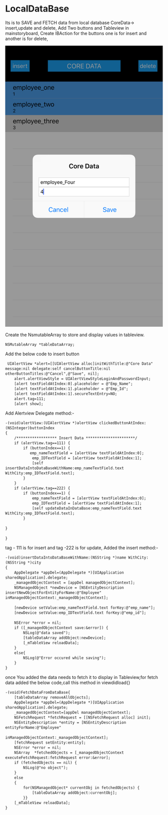 # LocalDataBase
Its is to SAVE and FETCH data from local database
CoreData-> insert,update and delete,
Add Two buttons and Tableview in mainstoryboard,
Create IBAction for the buttons one is for insert and another is for delete,

![alt text](https://github.com/RMohanRaj/LocalDataBase/blob/master/Core.jpeg)

Create the NsmutableArray to store and display values in tableview.
```
NSMutableArray *tableDataArray;
```

Add the below code to insert button
```
 UIAlertView *alert=[[UIAlertView alloc]initWithTitle:@"Core Data" message:nil delegate:self cancelButtonTitle:nil otherButtonTitles:@"Cancel",@"Save", nil];
    alert.alertViewStyle = UIAlertViewStyleLoginAndPasswordInput;
    [alert textFieldAtIndex:0].placeholder = @"Emp_Name";
    [alert textFieldAtIndex:1].placeholder = @"Emp_Id";
    [alert textFieldAtIndex:1].secureTextEntry=NO;
    alert.tag=111;
    [alert show];
```
Add Alertview Delegate method:-
```
-(void)alertView:(UIAlertView *)alertView clickedButtonAtIndex:(NSInteger)buttonIndex
{
    /****************** Insert Data **********************/
    if (alertView.tag==111) {
        if (buttonIndex==1) {
           emp_nameTextField = [alertView textFieldAtIndex:0];
            emp_IDTextField = [alertView textFieldAtIndex:1];
            [self insertDataIntoDataBaseWithName:emp_nameTextField.text WithCity:emp_IDTextField.text];
        }
    }
    if (alertView.tag==222) {
        if (buttonIndex==1) {
            emp_nameTextField = [alertView textFieldAtIndex:0];
            emp_IDTextField = [alertView textFieldAtIndex:1];
            [self updateDataInDataBase:emp_nameTextField.text WithCity:emp_IDTextField.text];
        }

}

}
```
tag - 111 is for insert and tag -222 is for update,
Added the insert method:-
```
-(void)insertDataIntoDataBaseWithName:(NSString *)name WithCity:(NSString *)city
{
    AppDelegate *appDel=(AppDelegate *)[UIApplication sharedApplication].delegate;
    _managedObjectContext = [appDel managedObjectContext];
    NSManagedObject *newDevice = [NSEntityDescription insertNewObjectForEntityForName:@"Employee" inManagedObjectContext:_managedObjectContext];
    
    [newDevice setValue:emp_nameTextField.text forKey:@"emp_name"];
    [newDevice setValue:emp_IDTextField.text forKey:@"emp_id"];
    
    NSError *error = nil;
    if ([_managedObjectContext save:&error]) {
        NSLog(@"data saved");
        [tableDataArray addObject:newDevice];
        [_mTableView reloadData];
    }
    else{
        NSLog(@"Error occured while saving");
    }
}
```
once You added the data needs to fetch it to display in Tableview,for fetch data added the below code,call this method in viewdidload{}
```
-(void)FetchDataFromDataBase{
    [tableDataArray removeAllObjects];
    AppDelegate *appDel=(AppDelegate *)[UIApplication sharedApplication].delegate;
    _managedObjectContext=[appDel managedObjectContext];
    NSFetchRequest *fetchRequest = [[NSFetchRequest alloc] init];
    NSEntityDescription *entity = [NSEntityDescription entityForName:@"Employee"
                                              inManagedObjectContext:_managedObjectContext];
    [fetchRequest setEntity:entity];
    NSError *error = nil;
    NSArray  *fetchedObjects = [_managedObjectContext executeFetchRequest:fetchRequest error:&error];
    if (fetchedObjects == nil) {
        NSLog(@"no object");
    }
    else
    {
        for(NSManagedObject* currentObj in fetchedObjects) {
            [tableDataArray addObject:currentObj];
        }}
    [_mTableView reloadData];
}
```
